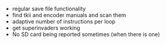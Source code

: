 - regular save file functionality
- find tkii and encoder manuals and scan them
- adaptive number of instructions per loop
- get superinvaders working
- No SD card being reported sometimes (when there is one)
